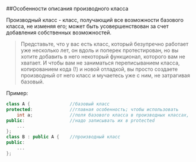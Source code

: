 ##Особенности описания производного класса

Производный класс - класс, получающий все возможности базового класса, не изменяя его; может быть усовершенствован за счет добавления собственных возможностей.

>Представьте, что у вас есть класс, который безупречно работает уже несколько лет, он вдоль и поперек протестирован, но вы хотите добавить в него некоторый функционал, которого вам не хватает. И чтобы вам не заниматься переписыванием класса, копированием кода (!) и новой отладкой, вы просто создаете производный от него класс и мучаетесь уже с ним, не затрагивая базовый. 

Пример:
```cpp
class A {				//базовый класс
protected:				//главная особенность; чтобы использовать
	int a;				//поля базового класса в производных классах,
public:					//надо записывать их в protected
	...
};
class B : public A {	//производный класс
public:
	...
};
```
